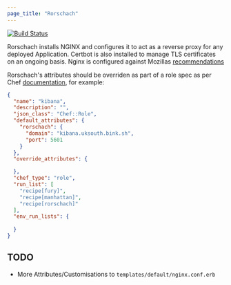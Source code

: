 ```yaml
---
page_title: "Rorschach"
---
```


[![Build Status](https://git.bink.com/DevOps/Cookbooks/rorschach/badges/master/pipeline.svg)](https://git.bink.com/DevOps/Cookbooks/rorschach)

Rorschach installs NGINX and configures it to act as a reverse proxy for any deployed Application. Certbot is also installed to manage TLS certificates on an ongoing basis. Nginx is configured against Mozillas [recommendations](https://ssl-config.mozilla.org/)

Rorschach's attributes should be overriden as part of a role spec as per Chef [documentation](https://docs.chef.io/attributes/), for example:

```json
{
  "name": "kibana",
  "description": "",
  "json_class": "Chef::Role",
  "default_attributes": {
    "rorschach": {
      "domain": "kibana.uksouth.bink.sh",
      "port": 5601
    }
  },
  "override_attributes": {

  },
  "chef_type": "role",
  "run_list": [
    "recipe[fury]",
    "recipe[manhattan]",
    "recipe[rorschach]"
  ],
  "env_run_lists": {
                                                   
  }                                                
}                                                  
```

## TODO

* More Attributes/Customisations to `templates/default/nginx.conf.erb`
